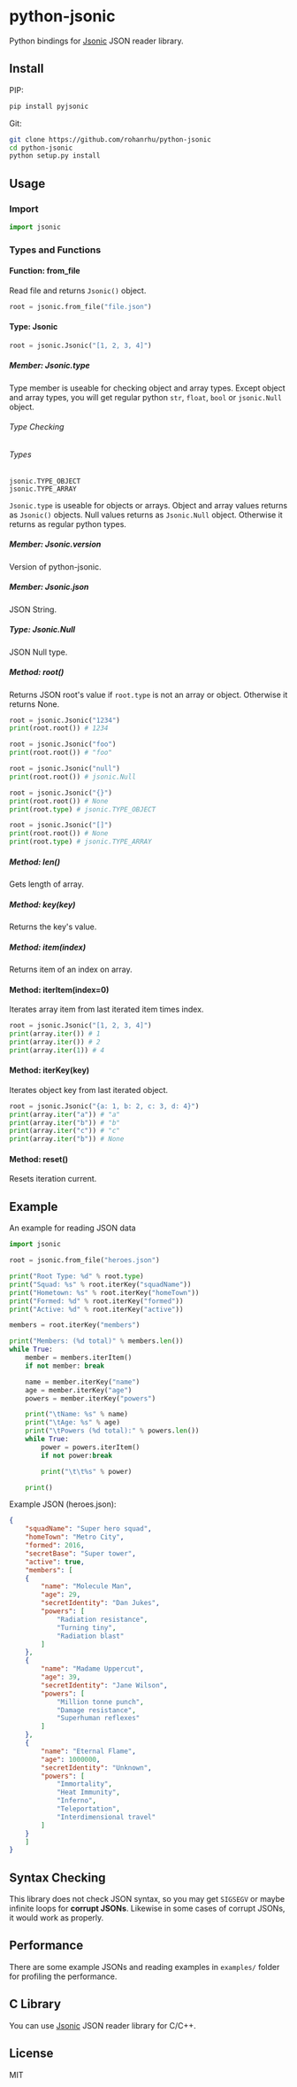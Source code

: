 # python-jsonic
Python bindings for [Jsonic](https://github.com/rohanrhu/jsonic) JSON reader library.

## Install
PIP:
```bash
pip install pyjsonic
```

Git:
```bash
git clone https://github.com/rohanrhu/python-jsonic
cd python-jsonic
python setup.py install
```

## Usage

### Import
```python
import jsonic
```

### Types and Functions

#### Function: from_file
Read file and returns `Jsonic()` object.
```python
root = jsonic.from_file("file.json")
```

#### Type: Jsonic
```python
root = jsonic.Jsonic("[1, 2, 3, 4]")
```

##### Member: Jsonic.type
Type member is useable for checking object and array types. Except object and array types, you will get regular python `str`, `float`, `bool` or `jsonic.Null` object.

###### Type Checking
###### Types
`jsonic.TYPE_OBJECT`<br>
`jsonic.TYPE_ARRAY`

`Jsonic.type` is useable for objects or arrays. Object and array values returns as `Jsonic()` objects. Null values returns as `Jsonic.Null` object. Otherwise it returns as regular python types.

##### Member: Jsonic.version
Version of python-jsonic.

##### Member: Jsonic.json
JSON String.

##### Type: Jsonic.Null
JSON Null type.

##### Method: root()
Returns JSON root's value if `root.type` is not an array or object. Otherwise it returns None.
```python
root = jsonic.Jsonic("1234")
print(root.root()) # 1234

root = jsonic.Jsonic("foo")
print(root.root()) # "foo"

root = jsonic.Jsonic("null")
print(root.root()) # jsonic.Null

root = jsonic.Jsonic("{}")
print(root.root()) # None
print(root.type) # jsonic.TYPE_OBJECT

root = jsonic.Jsonic("[]")
print(root.root()) # None
print(root.type) # jsonic.TYPE_ARRAY
```

#####  Method: len()
Gets length of array.

#####  Method: key(key)
Returns the key's value.

#####  Method: item(index)
Returns item of an index on array.

#### Method: iterItem(index=0)
Iterates array item from last iterated item times index.

```python
root = jsonic.Jsonic("[1, 2, 3, 4]")
print(array.iter()) # 1
print(array.iter()) # 2
print(array.iter(1)) # 4
```

#### Method: iterKey(key)
Iterates object key from last iterated object.
```python
root = jsonic.Jsonic("{a: 1, b: 2, c: 3, d: 4}")
print(array.iter("a")) # "a"
print(array.iter("b")) # "b"
print(array.iter("c")) # "c"
print(array.iter("b")) # None
```

#### Method: reset()
Resets iteration current.

## Example
An example for reading JSON data

```python
import jsonic

root = jsonic.from_file("heroes.json")

print("Root Type: %d" % root.type)
print("Squad: %s" % root.iterKey("squadName"))
print("Hometown: %s" % root.iterKey("homeTown"))
print("Formed: %d" % root.iterKey("formed"))
print("Active: %d" % root.iterKey("active"))

members = root.iterKey("members")

print("Members: (%d total)" % members.len())
while True:
    member = members.iterItem()
    if not member: break

    name = member.iterKey("name")
    age = member.iterKey("age")
    powers = member.iterKey("powers")

    print("\tName: %s" % name)
    print("\tAge: %s" % age)
    print("\tPowers (%d total):" % powers.len())
    while True:
        power = powers.iterItem()
        if not power:break

        print("\t\t%s" % power)

    print()
```

Example JSON (heroes.json):
```json
{
    "squadName": "Super hero squad",
    "homeTown": "Metro City",
    "formed": 2016,
    "secretBase": "Super tower",
    "active": true,
    "members": [
    {
        "name": "Molecule Man",
        "age": 29,
        "secretIdentity": "Dan Jukes",
        "powers": [
            "Radiation resistance",
            "Turning tiny",
            "Radiation blast"
        ]
    },
    {
        "name": "Madame Uppercut",
        "age": 39,
        "secretIdentity": "Jane Wilson",
        "powers": [
            "Million tonne punch",
            "Damage resistance",
            "Superhuman reflexes"
        ]
    },
    {
        "name": "Eternal Flame",
        "age": 1000000,
        "secretIdentity": "Unknown",
        "powers": [
            "Immortality",
            "Heat Immunity",
            "Inferno",
            "Teleportation",
            "Interdimensional travel"
        ]
    }
    ]
}
```

## Syntax Checking
This library does not check JSON syntax, so you may get `SIGSEGV` or maybe infinite loops for **corrupt JSONs**. Likewise in some cases of corrupt JSONs, it would work as properly.

## Performance
There are some example JSONs and reading examples in `examples/` folder for profiling the performance.

## C Library
You can use [Jsonic](https://github.com/rohanrhu/jsonic) JSON reader library for C/C++.

## License
MIT